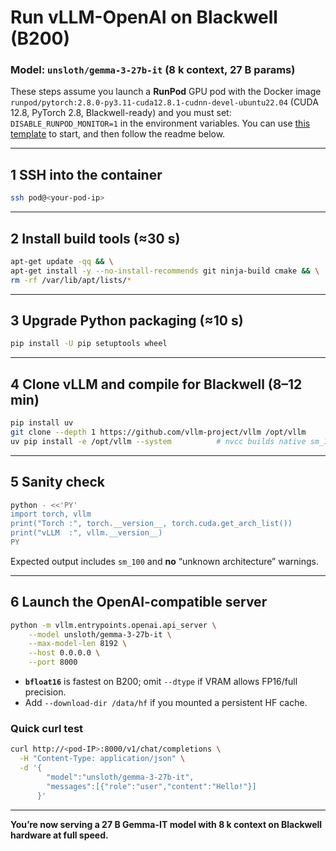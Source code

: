 # Run **vLLM-OpenAI** on Blackwell (B200)  
### Model: `unsloth/gemma-3-27b-it`  (8 k context, 27 B params)

These steps assume you launch a **RunPod** GPU pod with the Docker image  
`runpod/pytorch:2.8.0-py3.11-cuda12.8.1-cudnn-devel-ubuntu22.04` (CUDA 12.8, PyTorch 2.8, Blackwell-ready) and you must set: `DISABLE_RUNPOD_MONITOR=1` in the environment variables. You can use [this template](https://runpod.io/console/deploy?template=rn8q5phorn&ref=jmfkcdio) to start, and then follow the readme below.

---

## 1  SSH into the container
```bash
ssh pod@<your-pod-ip>
```

---

## 2  Install build tools (≈30 s)
```bash
apt-get update -qq && \
apt-get install -y --no-install-recommends git ninja-build cmake && \
rm -rf /var/lib/apt/lists/*
```

---

## 3  Upgrade Python packaging (≈10 s)
```bash
pip install -U pip setuptools wheel
```

---

## 4  Clone **vLLM** and compile for Blackwell (8–12 min)
```bash
pip install uv
git clone --depth 1 https://github.com/vllm-project/vllm /opt/vllm
uv pip install -e /opt/vllm --system          # nvcc builds native sm_100 kernels
```

---

## 5  Sanity check
```bash
python - <<'PY'
import torch, vllm
print("Torch :", torch.__version__, torch.cuda.get_arch_list())
print("vLLM  :", vllm.__version__)
PY
```

Expected output includes `sm_100` and **no** “unknown architecture” warnings.

---

## 6  Launch the OpenAI-compatible server
```bash
python -m vllm.entrypoints.openai.api_server \
    --model unsloth/gemma-3-27b-it \
    --max-model-len 8192 \
    --host 0.0.0.0 \
    --port 8000
```

* **`bfloat16`** is fastest on B200; omit `--dtype` if VRAM allows FP16/full precision.  
* Add `--download-dir /data/hf` if you mounted a persistent HF cache.

### Quick curl test
```bash
curl http://<pod-IP>:8000/v1/chat/completions \
  -H "Content-Type: application/json" \
  -d '{
        "model":"unsloth/gemma-3-27b-it",
        "messages":[{"role":"user","content":"Hello!"}]
      }'
```

---
**You’re now serving a 27 B Gemma-IT model with 8 k context on Blackwell hardware at full speed.**
